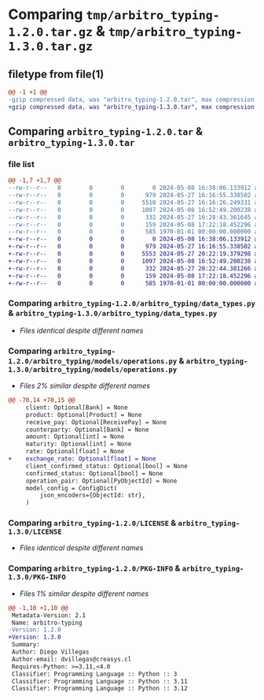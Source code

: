 # Comparing `tmp/arbitro_typing-1.2.0.tar.gz` & `tmp/arbitro_typing-1.3.0.tar.gz`

## filetype from file(1)

```diff
@@ -1 +1 @@
-gzip compressed data, was "arbitro_typing-1.2.0.tar", max compression
+gzip compressed data, was "arbitro_typing-1.3.0.tar", max compression
```

## Comparing `arbitro_typing-1.2.0.tar` & `arbitro_typing-1.3.0.tar`

### file list

```diff
@@ -1,7 +1,7 @@
--rw-r--r--   0        0        0        0 2024-05-08 16:38:06.133912 arbitro_typing-1.2.0/arbitro_typing/__init__.py
--rw-r--r--   0        0        0      979 2024-05-27 16:16:55.338502 arbitro_typing-1.2.0/arbitro_typing/data_types.py
--rw-r--r--   0        0        0     5510 2024-05-27 16:16:26.249331 arbitro_typing-1.2.0/arbitro_typing/models/operations.py
--rw-r--r--   0        0        0     1097 2024-05-08 16:52:49.200238 arbitro_typing-1.2.0/LICENSE
--rw-r--r--   0        0        0      332 2024-05-27 16:28:43.361645 arbitro_typing-1.2.0/pyproject.toml
--rw-r--r--   0        0        0      159 2024-05-08 17:22:18.452296 arbitro_typing-1.2.0/README.md
--rw-r--r--   0        0        0      585 1970-01-01 00:00:00.000000 arbitro_typing-1.2.0/PKG-INFO
+-rw-r--r--   0        0        0        0 2024-05-08 16:38:06.133912 arbitro_typing-1.3.0/arbitro_typing/__init__.py
+-rw-r--r--   0        0        0      979 2024-05-27 16:16:55.338502 arbitro_typing-1.3.0/arbitro_typing/data_types.py
+-rw-r--r--   0        0        0     5553 2024-05-27 20:22:19.379298 arbitro_typing-1.3.0/arbitro_typing/models/operations.py
+-rw-r--r--   0        0        0     1097 2024-05-08 16:52:49.200238 arbitro_typing-1.3.0/LICENSE
+-rw-r--r--   0        0        0      332 2024-05-27 20:22:44.381266 arbitro_typing-1.3.0/pyproject.toml
+-rw-r--r--   0        0        0      159 2024-05-08 17:22:18.452296 arbitro_typing-1.3.0/README.md
+-rw-r--r--   0        0        0      585 1970-01-01 00:00:00.000000 arbitro_typing-1.3.0/PKG-INFO
```

### Comparing `arbitro_typing-1.2.0/arbitro_typing/data_types.py` & `arbitro_typing-1.3.0/arbitro_typing/data_types.py`

 * *Files identical despite different names*

### Comparing `arbitro_typing-1.2.0/arbitro_typing/models/operations.py` & `arbitro_typing-1.3.0/arbitro_typing/models/operations.py`

 * *Files 2% similar despite different names*

```diff
@@ -70,14 +70,15 @@
     client: Optional[Bank] = None
     product: Optional[Product] = None
     receive_pay: Optional[ReceivePay] = None
     counterparty: Optional[Bank] = None
     amount: Optional[int] = None
     maturity: Optional[int] = None
     rate: Optional[float] = None
+    exchange_rate: Optional[float] = None
     client_confirmed_status: Optional[bool] = None
     confirmed_status: Optional[bool] = None
     operation_pair: Optional[PyObjectId] = None
     model_config = ConfigDict(
         json_encoders={ObjectId: str},
     )
```

### Comparing `arbitro_typing-1.2.0/LICENSE` & `arbitro_typing-1.3.0/LICENSE`

 * *Files identical despite different names*

### Comparing `arbitro_typing-1.2.0/PKG-INFO` & `arbitro_typing-1.3.0/PKG-INFO`

 * *Files 1% similar despite different names*

```diff
@@ -1,10 +1,10 @@
 Metadata-Version: 2.1
 Name: arbitro-typing
-Version: 1.2.0
+Version: 1.3.0
 Summary: 
 Author: Diego Villegas
 Author-email: dvillegas@creasys.cl
 Requires-Python: >=3.11,<4.0
 Classifier: Programming Language :: Python :: 3
 Classifier: Programming Language :: Python :: 3.11
 Classifier: Programming Language :: Python :: 3.12
```

